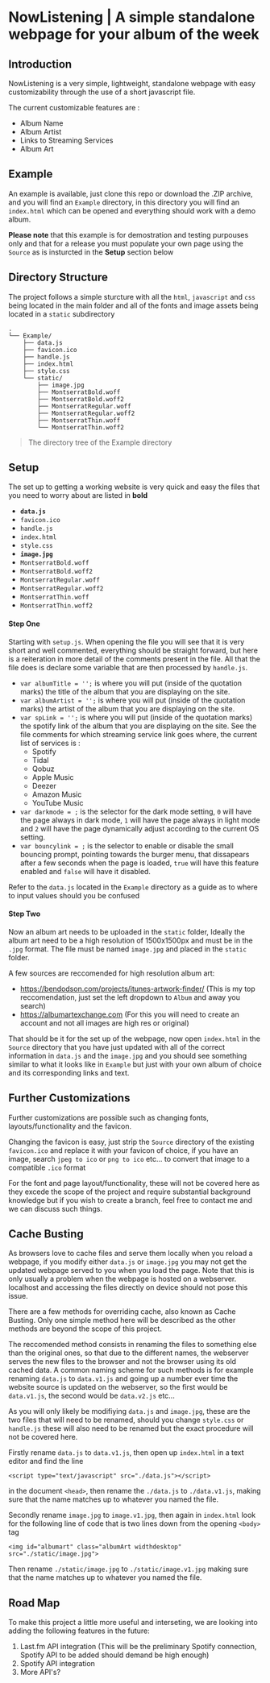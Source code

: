 # NowListening | A simple standalone webpage for your album of the week

## Introduction
NowListening is a very simple, lightweight, standalone webpage with easy customizability through the use of a short javascript file.

The current customizable features are :
* Album Name
* Album Artist
* Links to Streaming Services
* Album Art

## Example
An example is available, just clone this repo or download the .ZIP archive, and you will find an `Example` directory, in this directory you will find an `index.html` which can be opened and everything should work with a demo album. 

**Please note** that this example is for demostration and testing purpouses only and that for a release you must populate your own page using the `Source` as is insturcted in the **Setup** section below

## Directory Structure
The project follows a simple sturcture with all the `html`, `javascript` and `css` being located in the main folder and all of the fonts and image assets being located in a `static` subdirectory

    .
    └── Example/
        ├── data.js
        ├── favicon.ico
        ├── handle.js
        ├── index.html
        ├── style.css
        └── static/
            ├── image.jpg
            ├── MontserratBold.woff
            ├── MontserratBold.woff2
            ├── MontserratRegular.woff
            ├── MontserratRegular.woff2
            ├── MontserratThin.woff
            └── MontserratThin.woff2

> The directory tree of the Example directory

## Setup
The set up to getting a working website is very quick and easy the files that you need to worry about are listed in **bold**

* **`data.js`**
* `favicon.ico`
* `handle.js`
* `index.html`
* `style.css`
* **`image.jpg`**
* `MontserratBold.woff`
* `MontserratBold.woff2`
* `MontserratRegular.woff`
* `MontserratRegular.woff2`
* `MontserratThin.woff`
* `MontserratThin.woff2`

#### Step One

Starting with `setup.js`. When opening the file you will see that it is very short and well commented, everything should be straight forward, but here is a reiteration in more detail of the comments present in the file. All that the file does is declare some variable that are then processed by `handle.js`.

* `var albumTitle = '';` is where you will put (inside of the quotation marks) the title of the album that you are displaying on the site.
* `var albumArtist = '';` is where you will put (inside of the quotation marks) the artist of the album that you are displaying on the site.
* `var spLink = '';` is where you will put (inside of the quotation marks) the spotify link of the album that you are displaying on the site. See the file comments for which streaming service link goes where, the current list of services is :
    * Spotify
    * Tidal
    * Qobuz
    * Apple Music
    * Deezer
    * Amazon Music
    * YouTube Music
* `var darkmode = ;` is the selector for the dark mode setting, `0` will have the page always in dark mode, `1` will have the page always in light mode and `2` will have the page dynamically adjust according to the current OS setting.
* `var bouncylink = ;` is the selector to enable or disable the small bouncing prompt, pointing towards the burger menu, that dissapears after a few seconds when the page is loaded, `true` will have this feature enabled and `false` will have it disabled.

Refer to the `data.js` located in the `Example` directory as a guide as to where to input values should you be confused

#### Step Two

Now an album art needs to be uploaded in the `static` folder, Ideally the album art need to be a high resolution of 1500x1500px and must be in the `.jpg` format. The file must be named `image.jpg` and placed in the `static` folder.

A few sources are reccomended for high resolution album art:

* https://bendodson.com/projects/itunes-artwork-finder/ (This is my top reccomendation, just set the left dropdown to `Album` and away you search)
* https://albumartexchange.com (For this you will need to create an account and not all images are high res or original)

That should be it for the set up of the webpage, now open `index.html` in the `Source` directory that you have just updated with all of the correct information in `data.js` and the `image.jpg` and you should see something similar to what it looks like in `Example` but just with your own album of choice and its corresponding links and text.

## Further Customizations

Further customizations are possible such as changing fonts, layouts/functionality and the favicon.

Changing the favicon is easy, just strip the `Source` directory of the existing `favicon.ico` and replace it with your favicon of choice, if you have an image, search `jpeg to ico` or `png to ico` etc... to convert that image to a compatible `.ico` format

For the font and page layout/functionality, these will not be covered here as they excede the scope of the project and require substantial background knowledge but if you wish to create a branch, feel free to contact me and we can discuss such things.

## Cache Busting

As browsers love to cache files and serve them locally when you reload a webpage, if you modify either `data.js` or `image.jpg` you may not get the updated webpage served to you when you load the page. Note that this is only usually a problem when the webpage is hosted on a webserver. localhost and accessing the files directly on device should not pose this issue.

There are a few methods for overriding cache, also known as Cache Busting. Only one simple method here will be described as the other methods are beyond the scope of this project.

The reccomended method consists in renaming the files to something else than the original ones, so that due to the different names, the webserver serves the new files to the browser and not the browser using its old cached data. A common naming scheme for such methods is for example renaming `data.js` to `data.v1.js` and going up a number ever time the website source is updated on the webserver, so the first would be `data.v1.js`, the second would be `data.v2.js` etc...

As you will only likely be modifiying `data.js` and `image.jpg`, these are the two files that will need to be renamed, should you change `style.css` or `handle.js` these will also need to be renamed but the exact procedure will not be covered here.

Firstly rename `data.js` to `data.v1.js`, then open up `index.html` in a text editor and find the line

    <script type="text/javascript" src="./data.js"></script>
    
in the document `<head>`, then rename the `./data.js` to `./data.v1.js`, making sure that the name matches up to whatever you named the file.

Secondly rename `image.jpg` to `image.v1.jpg`, then again in `index.html` look for the following line of code that is two lines down from the opening `<body>` tag

    <img id="albumart" class="albumArt widthdesktop" src="./static/image.jpg">
    
Then rename `./static/image.jpg` to `./static/image.v1.jpg` making sure that the name matches up to whatever you named the file.

## Road Map

To make this project a little more useful and interseting, we are looking into adding the following features in the future:

1. Last.fm API integration (This will be the preliminary Spotify connection, Spotify API to be added should demand be high enough)
2. Spotify API integration
3. More API's?
